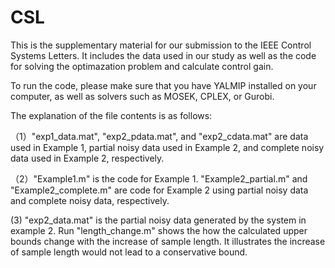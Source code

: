 # CSL
This is the supplementary material for our submission to the IEEE Control Systems Letters. It includes the data used in our study as well as the code for solving the optimazation problem and calculate control gain.

To run the code, please make sure that you have YALMIP installed on your computer, as well as solvers such as MOSEK, CPLEX, or Gurobi.

The explanation of the file contents is as follows:

（1）"exp1_data.mat", "exp2_pdata.mat", and "exp2_cdata.mat" are data used in Example 1, partial noisy data used in Example 2, and complete noisy data used in Example 2, respectively.

（2）"Example1.m" is the code for Example 1.   "Example2_partial.m" and  "Example2_complete.m" are code for Example 2 using partial noisy data and  complete noisy data, respectively.

 (3) "exp2_data.mat" is the partial noisy data generated by the system in example 2. Run "length_change.m" shows the how the calculated upper bounds change with the increase of sample length. It illustrates the increase of sample length would not lead to a conservative bound.
